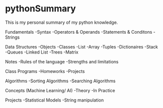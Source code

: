 # pythonSummary
This is my personal summary of my python knowledge.


Fundamentals
  -Syntax
  -Operators & Operands
  -Statements & Conditons
	-Strings
  
Data Structures
  -Objects
  -Classes
  -List
  -Array
  -Tuples
  -Dictionaires
  -Stack
  -Queues
  -Linked List
  -Trees
  -Matrix

Notes
  -Rules of the language
  -Strengths and limitations
  
Class Programs
  -Homeworks
  -Projects

Algorithms
  -Sorting Algorithms
  -Searching Algorithms

Concepts (Machine Learning/ AI)
  -Theory
  -In Practice

Projects
  -Statistical Models
	-String manipulation
